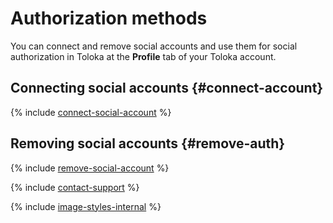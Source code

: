 # Authorization methods

You can connect and remove social accounts and use them for social authorization in Toloka at the **Profile** tab of your Toloka account.

## Connecting social accounts {#connect-account}

{% include [connect-social-account](../_includes/connect-social-account.md) %}

## Removing social accounts {#remove-auth}

{% include [remove-social-account](../_includes/remove-social-account.md) %}

{% include [contact-support](../_includes/contact-support.md) %}

{% include [image-styles-internal](../../../_includes/image-styles-internal.md) %}